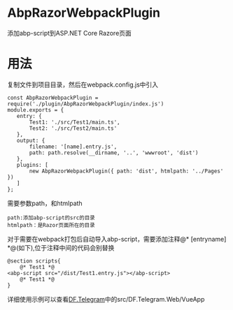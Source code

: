 # AbpRazorWebpackPlugin
添加abp-script到ASP.NET Core Razore页面 

# 用法
复制文件到项目目录，然后在webpack.config.js中引入
 ```
const AbpRazorWebpackPlugin = require('./plugin/AbpRazorWebpackPlugin/index.js')
module.exports = {
    entry: {
        Test1: './src/Test1/main.ts',
        Test2: './src/Test2/main.ts'
    },
    output: {
        filename: '[name].entry.js',
        path: path.resolve(__dirname, '..', 'wwwroot', 'dist')
    },
    plugins: [
        new AbpRazorWebpackPlugin({ path: 'dist', htmlpath: '../Pages' })
    ]
};
```

需要参数path，和htmlpath
```
path:添加abp-script的src的目录
htmlpath：是Razor页面所在的目录
```

对于需要在webpack打包后自动导入abp-script，需要添加注释@* [entryname] *@(如下),位于注释中间的代码会别替换
```
@section scripts{
    @* Test1 *@
<abp-script src="/dist/Test1.entry.js"></abp-script>
    @* Test1 *@
}
```
详细使用示例可以查看[DF.Telegram](https://github.com/df123/DF.Telegram/tree/vue3_typescript)中的src/DF.Telegram.Web/VueApp

